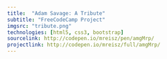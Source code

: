```yaml
---
title:  "Adam Savage: A Tribute"
subtitle: "FreeCodeCamp Project"
imgsrc: "tribute.png"
technologies: [html5, css3, bootstrap]
sourcelink: http://codepen.io/mreisz/pen/amgMrp/
projectlink: http://codepen.io/mreisz/full/amgMrp/
---
```

